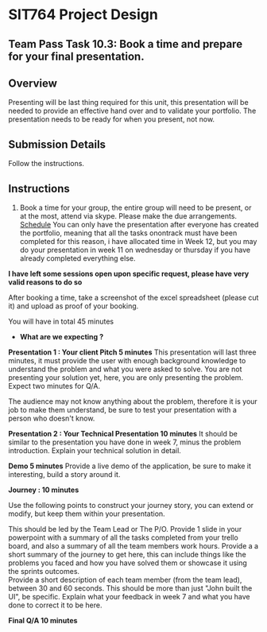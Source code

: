 <div id="banner"></div>

# SIT764 Project Design
## Team Pass Task 10.3: Book a time and prepare for your final presentation.

## Overview
Presenting will be last thing required for this unit, this presentation will be needed to provide an effective hand over and to validate your portfolio. 
The presentation needs to be ready for when you present, not now.

## Submission Details

Follow the instructions.  

## Instructions

1. Book a time for your group, the entire group will need to be present, or at the most, attend via skype. Please make the due arrangements.
[Schedule](https://deakin365.sharepoint.com/:x:/s/sit764-t2-2018/EV17fmzc2KdNpkomWa0u6rEBqzgfObo3NBclpJ-Zx_HxfA?e=yMg6iq)
You can only have the presentation after everyone has created the portfolio, meaning that all the tasks onontrack must have been completed for this reason, i have allocated time in Week 12, but you may do your presentation in week 11 on wednesday or thursday if you have already completed everything else.

**I have left some sessions open upon specific request, please have very valid reasons to do so**

After booking a time, take a screenshot of the excel spreadsheet (please cut it) and upload as proof of your booking.

You will have in total 45 minutes

* **What are we expecting ?**

**Presentation 1 : Your client Pitch 5 minutes**
This presentation will last three minutes, it must provide the user with enough background knowledge to understand the problem and what you were asked to solve. You are not presenting your solution yet, here, you are only presenting the problem. Expect two minutes for Q/A.

The audience may not know anything about the problem, therefore it is your job to make them understand, be sure to test your presentation with a person who doesn't know.

**Presentation 2 : Your Technical Presentation 10 minutes**
It should be similar to the presentation you have done in week 7, minus the problem introduction. 
Explain your technical solution in detail.

**Demo 5 minutes**
Provide a live demo of the application, be sure to make it interesting, build a story around it.


**Journey : 10 minutes**

Use the following points to construct your journey story, you can extend or modify, but keep them within your presentation.

This should be led by the Team Lead or The P/O.
Provide 1 slide in your powerpoint with a summary of all the tasks completed from your trello board, and also a summary of all the team members work hours.
Provide a a short summary of the journey to get here, this can include things like the problems you faced and how you have solved them or showcase it using the sprints outcomes.  
Provide a short description of each team member (from the team lead), between 30 and 60 seconds. This should be more than just "John built the UI", be specific. 
Explain what your feedback in week 7 and what you have done to correct it to be here.

**Final Q/A 10 minutes**


<div style="page-break-after:always;"></div>
